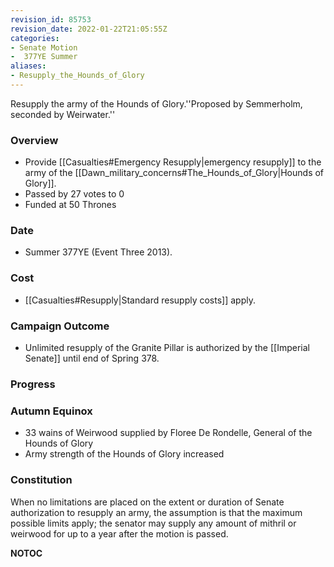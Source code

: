 ```yaml
---
revision_id: 85753
revision_date: 2022-01-22T21:05:55Z
categories:
- Senate Motion
-  377YE Summer
aliases:
- Resupply_the_Hounds_of_Glory
---
```


Resupply the army of the Hounds of Glory.''Proposed by Semmerholm, seconded by Weirwater.''

### Overview
* Provide [[Casualties#Emergency Resupply|emergency resupply]] to the army of the [[Dawn_military_concerns#The_Hounds_of_Glory|Hounds of Glory]].
* Passed by 27 votes to 0
* Funded at 50 Thrones

### Date
* Summer 377YE (Event Three 2013).

### Cost
* [[Casualties#Resupply|Standard resupply costs]] apply.

### Campaign Outcome
* Unlimited resupply of the Granite Pillar is authorized by the [[Imperial Senate]] until end of Spring 378.

### Progress
### Autumn Equinox
* 33 wains of Weirwood supplied by Floree De Rondelle, General of the Hounds of Glory
* Army strength of the Hounds of Glory increased

### Constitution
When no limitations are placed on the extent or duration of Senate authorization to resupply an army, the assumption is that the maximum possible limits apply; the senator may supply any amount of mithril or weirwood for up to a year after the motion is passed.



__NOTOC__